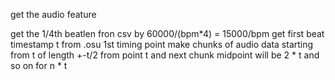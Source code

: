 get the audio feature

get the 1/4th beatlen fron csv by 60000/(bpm*4) = 15000/bpm
get first beat timestamp t from .osu 1st timing point
make chunks of audio data starting from t of length +-t/2 from point t and next chunk midpoint will be 2 * t and so on for n * t